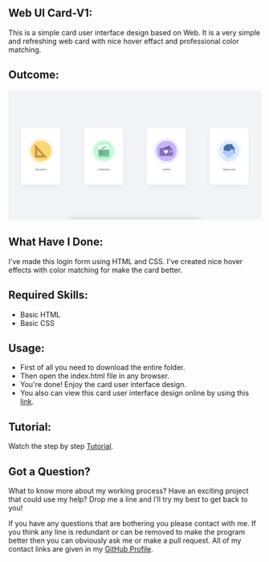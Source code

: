 ## Web UI Card-V1:
This is a simple card user interface design based on Web. It is a very simple and refreshing web card with nice hover effact and professional color matching.


## Outcome:
<p align="center">
<a href="https://mdrakibulislam-zero.github.io/WebUICardV1/" ><img width="1000px" height="auto" title="Card" alt="Card" src="https://github.com/mdrakibulislam-zero/WebUICardV1/blob/main/Outcome.png" /></a></p>


## What Have I Done:
I've made this login form using HTML and CSS. I've created nice hover effects with color matching for make the card better.


## Required Skills:
- Basic HTML
- Basic CSS


## Usage:
- First of all you need to download the entire folder.
- Then open the index.html file in any browser.
- You're done! Enjoy the card user interface design.
- You also can view this card user interface design online by using this <a href="https://mdrakibulislam-zero.github.io/WebUICardV1/" > link</a>.


## Tutorial:
Watch the step by step <a href="#">Tutorial</a>.


## Got a Question?
What to know more about my working process? Have an exciting project that could use my help? Drop me a line and I’ll try my best to get back to you!

If you have any questions that are bothering you please contact with me. If you think any line is redundant or can be removed to make the program better then you can obviously ask me or make a pull request. All of my contact links are given in my <a href="https://github.com/mdrakibulislam-zero/"> GitHub Profile</a>.
